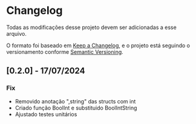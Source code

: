 # Changelog

Todas as modificações desse projeto devem ser adicionadas a esse arquivo.

O formato foi baseado em [Keep a Changelog](https://keepachangelog.com/en/1.0.0/),
e o projeto está seguindo o versionamento conforme [Semantic Versioning](https://semver.org/spec/v2.0.0.html).


## [0.2.0] - 17/07/2024

### Fix

- Removido anotação ",string" das structs com int
- Criado função BoolInt e substituido BoolIntString
- Ajustado testes unitários
